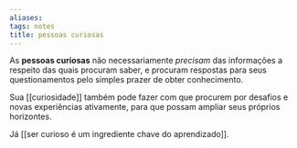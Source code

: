 ```yaml
---
aliases: 
tags: notes
title: pessoas curiosas
---
```


As **pessoas curiosas** não necessariamente *precisam* das informações a respeito das quais procuram saber, e procuram respostas para seus questionamentos pelo simples prazer de obter conhecimento. 

Sua [[curiosidade]] também pode fazer com que procurem por desafios e novas experiências ativamente, para que possam ampliar seus próprios horizontes.

Já [[ser curioso é um ingrediente chave do aprendizado]].